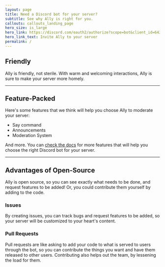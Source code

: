 ```yaml
---
layout: page
title: Need a Discord bot for your server?
subtitle: See why Ally is right for you.
callouts: callouts_landing_page
hero_size: is_large
hero_link: https://discord.com/oauth2/authorize?scope=bot&client_id=643094405514919956&permissions=468741718
hero_link_text: Invite Ally to your server
permalink: /
---
```


## Friendly

Ally is friendly, not sterile.  With warm and welcoming interactions, Ally is
sure to make your server more homely.

---

## Feature-Packed

Here's some features that we think will help you choose Ally to moderate your
server:

* Say command
* Announcements
* Moderation System

And more.  You can [check the docs](./docs) for more features that will help
you choose the right Discord bot for your server.

---

## Advantages of Open-Source

Ally is open source, so you can see exactly what needs to be done, and request
features to be added!  Or, you could contribute them yourself by adding to the
code.

### Issues

By creating issues, you can track bugs and request features to be added, so
your server will be customized to your heart's content.

### Pull Requests

Pull requests are like asking to add your code to what is served to users
through the bot, so you can contribute the things you want and have them
released to other users.  Contributing also helps out the team, by lessening
the load for them.
